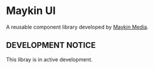 # Maykin UI

A reusable component library developed by [Maykin Media](https://www.maykinmedia.nl).


## DEVELOPMENT NOTICE

This libray is in active development.
